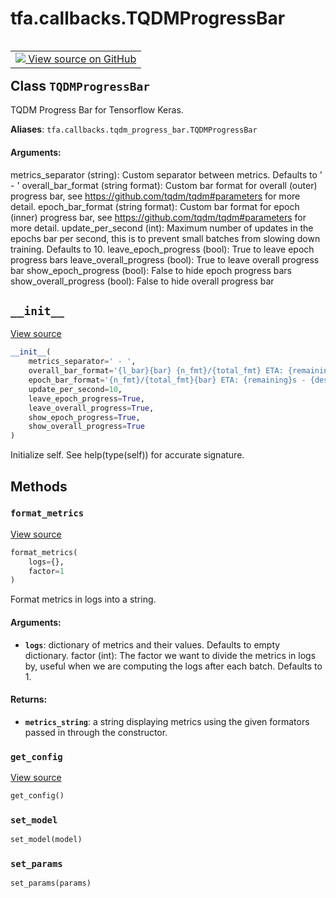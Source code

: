 <div itemscope itemtype="http://developers.google.com/ReferenceObject">
<meta itemprop="name" content="tfa.callbacks.TQDMProgressBar" />
<meta itemprop="path" content="Stable" />
<meta itemprop="property" content="__init__"/>
<meta itemprop="property" content="format_metrics"/>
<meta itemprop="property" content="get_config"/>
<meta itemprop="property" content="set_model"/>
<meta itemprop="property" content="set_params"/>
</div>

# tfa.callbacks.TQDMProgressBar

<!-- Insert buttons and diff -->

<table class="tfo-notebook-buttons tfo-api" align="left">

<td>
  <a target="_blank" href="https://github.com/tensorflow/addons/tree/r0.7/tensorflow_addons/callbacks/tqdm_progress_bar.py#L27-L218">
    <img src="https://www.tensorflow.org/images/GitHub-Mark-32px.png" />
    View source on GitHub
  </a>
</td></table>



<!-- Equality marker -->
## Class `TQDMProgressBar`

TQDM Progress Bar for Tensorflow Keras.



**Aliases**: `tfa.callbacks.tqdm_progress_bar.TQDMProgressBar`

<!-- Placeholder for "Used in" -->


#### Arguments:

metrics_separator (string): Custom separator between metrics.
    Defaults to ' - '
overall_bar_format (string format): Custom bar format for overall
    (outer) progress bar, see https://github.com/tqdm/tqdm#parameters
    for more detail.
epoch_bar_format (string format): Custom bar format for epoch
    (inner) progress bar, see https://github.com/tqdm/tqdm#parameters
    for more detail.
update_per_second (int): Maximum number of updates in the epochs bar
    per second, this is to prevent small batches from slowing down
    training. Defaults to 10.
leave_epoch_progress (bool): True to leave epoch progress bars
leave_overall_progress (bool): True to leave overall progress bar
show_epoch_progress (bool): False to hide epoch progress bars
show_overall_progress (bool): False to hide overall progress bar


<h2 id="__init__"><code>__init__</code></h2>

<a target="_blank" href="https://github.com/tensorflow/addons/tree/r0.7/tensorflow_addons/callbacks/tqdm_progress_bar.py#L48-L89">View source</a>

``` python
__init__(
    metrics_separator=' - ',
    overall_bar_format='{l_bar}{bar} {n_fmt}/{total_fmt} ETA: {remaining}s,  {rate_fmt}{postfix}',
    epoch_bar_format='{n_fmt}/{total_fmt}{bar} ETA: {remaining}s - {desc}',
    update_per_second=10,
    leave_epoch_progress=True,
    leave_overall_progress=True,
    show_epoch_progress=True,
    show_overall_progress=True
)
```

Initialize self.  See help(type(self)) for accurate signature.




## Methods

<h3 id="format_metrics"><code>format_metrics</code></h3>

<a target="_blank" href="https://github.com/tensorflow/addons/tree/r0.7/tensorflow_addons/callbacks/tqdm_progress_bar.py#L182-L204">View source</a>

``` python
format_metrics(
    logs={},
    factor=1
)
```

Format metrics in logs into a string.


#### Arguments:


* <b>`logs`</b>: dictionary of metrics and their values. Defaults to
    empty dictionary.
factor (int): The factor we want to divide the metrics in logs
    by, useful when we are computing the logs after each batch.
    Defaults to 1.


#### Returns:


* <b>`metrics_string`</b>: a string displaying metrics using the given
formators passed in through the constructor.

<h3 id="get_config"><code>get_config</code></h3>

<a target="_blank" href="https://github.com/tensorflow/addons/tree/r0.7/tensorflow_addons/callbacks/tqdm_progress_bar.py#L206-L218">View source</a>

``` python
get_config()
```




<h3 id="set_model"><code>set_model</code></h3>

``` python
set_model(model)
```




<h3 id="set_params"><code>set_params</code></h3>

``` python
set_params(params)
```








